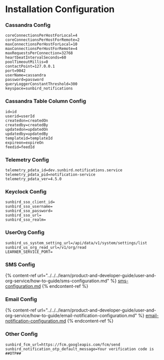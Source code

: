 # Installation Configuration

### Cassandra Config

```
coreConnectionsPerHostForLocal=4
coreConnectionsPerHostForRemote=2
maxConnectionsPerHostForLocal=10
maxConnectionsPerHostForRemote=4
maxRequestsPerConnection=32768
heartbeatIntervalSeconds=60
poolTimeoutMillis=0
contactPoint=127.0.0.1
port=9042
userName=cassandra
password=password
queryLoggerConstantThreshold=300
keyspace=sunbird_notifications  
```

### Cassandra Table Column Config

```
id=id
userid=userId
createdon=createdOn
createdby=createdBy
updatedon=updatedOn
updatedby=updatedBy
templateid=templateId
expireon=expireOn
feedid=feedId
```

### Telemetry Config

```
telemetry_pdata_id=dev.sunbird.notifications.service
telemetry_pdata_pid=notification-service
telemetry_pdata_ver=4.5.0
```

### Keyclock Config

```
sunbird_sso_client_id=
sunbird_sso_username=
sunbird_sso_password=
sunbird_sso_url=
sunbird_sso_realm=
```

### UserOrg Config

```
sunbird_us_system_setting_url=/api/data/v1/system/settings/list
sunbird_us_org_read_url=/v1/org/read
LEARNER_SERVICE_PORT=
```

### SMS Config

{% content-ref url="../../../learn/product-and-developer-guide/user-and-org-service/how-to-guide/sms-configuration.md" %}
[sms-configuration.md](../../../learn/product-and-developer-guide/user-and-org-service/how-to-guide/sms-configuration.md)
{% endcontent-ref %}

### Email Config

{% content-ref url="../../../learn/product-and-developer-guide/user-and-org-service/how-to-guide/email-notification-configuration.md" %}
[email-notification-configuration.md](../../../learn/product-and-developer-guide/user-and-org-service/how-to-guide/email-notification-configuration.md)
{% endcontent-ref %}

### Other Config

```
sunbird_fcm_url=https://fcm.googleapis.com/fcm/send
sunbird_notification_otp_default_message=Your verification code is ##OTP##

```
